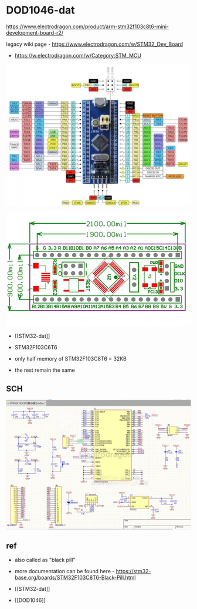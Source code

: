 
# DOD1046-dat

https://www.electrodragon.com/product/arm-stm32f103c8t6-mini-development-board-r2/

legacy wiki page - https://www.electrodragon.com/w/STM32_Dev_Board

- https://w.electrodragon.com/w/Category:STM_MCU

![](14-09-18-30-08-2023.png)

![](23-09-18-30-08-2023.png)

- [[STM32-dat]]

- STM32F103C6T6 
- only half memory of STM32F103C8T6 = 32KB
- the rest remain the same



## SCH 

![](2024-01-17-16-18-16.png)

## ref 

- also called as "black pill"

- more documentation can be found here - https://stm32-base.org/boards/STM32F103C8T6-Black-Pill.html


- [[STM32-dat]]

- [[DOD1046]]